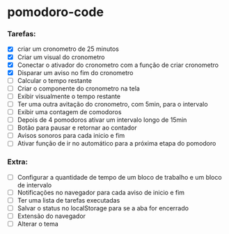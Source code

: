 # pomodoro-code

### Tarefas:

- [X] criar um cronometro de 25 minutos
- [X] Criar um visual do cronometro
- [X] Conectar o ativador do cronometro com a função de criar cronometro
- [X] Disparar um aviso no fim do cronometro
- [ ] Calcular o tempo restante
- [ ] Criar o componente do cronometro na tela
- [ ] Exibir visualmente o tempo restante
- [ ] Ter uma outra avitação do cronometro, com 5min, para o intervalo
- [ ] Exibir uma contagem de comodoros
- [ ] Depois de 4 pomodoros ativar um intervalo  longo de 15min
- [ ] Botão para pausar e retornar ao contador
- [ ] Avisos sonoros para cada inicio e fim
- [ ] Ativar função de ir no automático para a próxima etapa do pomodoro

### Extra:

- [ ] Configurar a quantidade de tempo de um bloco de trabalho e um bloco de intervalo
- [ ] Notificações no navegador  para cada aviso de inicio e fim
- [ ] Ter uma lista de tarefas executadas
- [ ] Salvar o status no localStorage para se a aba for encerrado
- [ ] Extensão do navegador
- [ ] Alterar o tema
